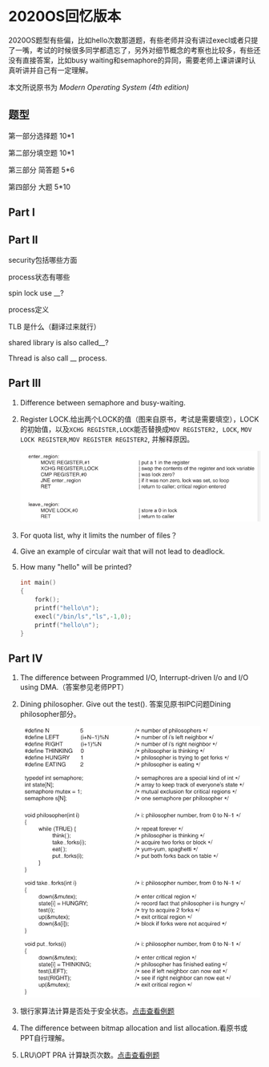 # 2020OS回忆版本

2020OS题型有些偏，比如hello次数那道题，有些老师并没有讲过execl或者只提了一嘴，考试的时候很多同学都遗忘了，另外对细节概念的考察也比较多，有些还没有直接答案，比如busy waiting和semaphore的异同，需要老师上课讲课时认真听讲并自己有一定理解。

本文所说原书为 *Modern Operating System (4th edition)*

## 题型

第一部分选择题 10*1

第二部分填空题 10*1

第三部分 简答题 5*6

第四部分 大题 5*10

## Part I

## Part II

security包括哪些方面

process状态有哪些

spin lock use \__?

process定义

TLB 是什么（翻译过来就行）

shared library is also called\__?

Thread is also call \__ process.

## Part III

1. Difference between semaphore and busy-waiting.

2. Register LOCK.给出两个LOCK的值（图来自原书，考试是需要填空），LOCK的初始值，以及`XCHG REGISTER,LOCK`能否替换成`MOV REGISTER2, LOCK`, `MOV LOCK REGISTER`,`MOV REGISTER REGISTER2`, 并解释原因。

   ![image-20200817193044458](./img/image-20200817193044458.png)

3. For quota list, why it limits the number of files？

4. Give an example of circular wait that will not lead to deadlock.

5. How many "hello" will be printed?

   ```c
   int main()
   {
       fork();
       printf("hello\n");
       execl("/bin/ls","ls",-1,0);
       printf("hello\n");
   }
   ```

   

## Part IV

1. The difference between  Programmed I/O, Interrupt-driven I/o and I/O using DMA.（答案参见老师PPT）

2. Dining philosopher. Give out the test(). 答案见原书IPC问题Dining philosopher部分。

   ![image-20200817192639817](./img/image-20200817192639817.png)

3. 银行家算法计算是否处于安全状态。[点击查看例题](./OS_EXR.md)

4. The difference between bitmap allocation and list allocation.看原书或PPT自行理解。

5. LRU\OPT PRA 计算缺页次数。[点击查看例题](./OS_EXR.md)
